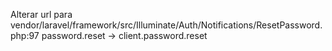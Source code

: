 Alterar url para vendor/laravel/framework/src/Illuminate/Auth/Notifications/ResetPassword.php:97
password.reset -> client.password.reset